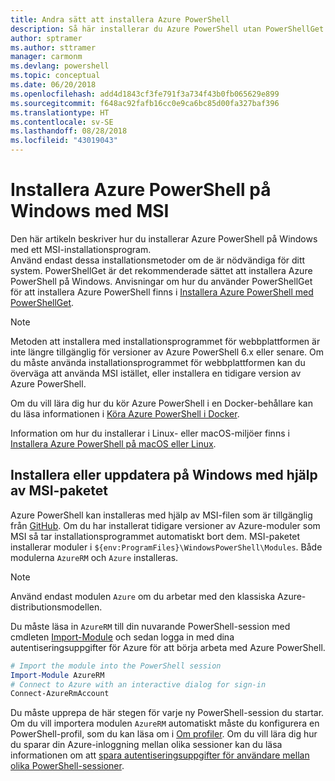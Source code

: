 ```yaml
---
title: Andra sätt att installera Azure PowerShell
description: Så här installerar du Azure PowerShell utan PowerShellGet med MSI
author: sptramer
ms.author: sttramer
manager: carmonm
ms.devlang: powershell
ms.topic: conceptual
ms.date: 06/20/2018
ms.openlocfilehash: add4d1843cf3fe791f3a734f43b0fb065629e899
ms.sourcegitcommit: f648ac92fafb16cc0e9ca6bc85d00fa327baf396
ms.translationtype: HT
ms.contentlocale: sv-SE
ms.lasthandoff: 08/28/2018
ms.locfileid: "43019043"
---
```

# <a name="install-azure-powershell-on-windows-with-msi"></a>Installera Azure PowerShell på Windows med MSI

Den här artikeln beskriver hur du installerar Azure PowerShell på Windows med ett MSI-installationsprogram.  
Använd endast dessa installationsmetoder om de är nödvändiga för ditt system. PowerShellGet är det rekommenderade sättet att installera Azure PowerShell på Windows. Anvisningar om hur du använder PowerShellGet för att installera Azure PowerShell finns i [Installera Azure PowerShell med PowerShellGet](install-azurerm-ps.md).

> [!NOTE]
> Metoden att installera med installationsprogrammet för webbplattformen är inte längre tillgänglig för versioner av Azure PowerShell 6.x eller senare. Om du måste använda installationsprogrammet för webbplattformen kan du överväga att använda MSI istället, eller installera en tidigare version av Azure PowerShell.

Om du vill lära dig hur du kör Azure PowerShell i en Docker-behållare kan du läsa informationen i [Köra Azure PowerShell i Docker](azurerm-ps-in-docker.md).

Information om hur du installerar i Linux- eller macOS-miljöer finns i [Installera Azure PowerShell på macOS eller Linux](install-azurermps-maclinux.md).

## <a name="install-or-update-on-windows-using-the-msi-package"></a>Installera eller uppdatera på Windows med hjälp av MSI-paketet

Azure PowerShell kan installeras med hjälp av MSI-filen som är tillgänglig från [GitHub](https://github.com/Azure/azure-powershell/releases/latest). Om du har installerat tidigare versioner av Azure-moduler som MSI så tar installationsprogrammet automatiskt bort dem. MSI-paketet installerar moduler i `${env:ProgramFiles}\WindowsPowerShell\Modules`. Både modulerna `AzureRM` och `Azure` installeras.

> [!NOTE]
> Använd endast modulen `Azure` om du arbetar med den klassiska Azure-distributionsmodellen.

Du måste läsa in `AzureRM` till din nuvarande PowerShell-session med cmdleten [Import-Module](/powershell/module/Microsoft.PowerShell.Core/Import-Module) och sedan logga in med dina autentiseringsuppgifter för Azure för att börja arbeta med Azure PowerShell.

```powershell
# Import the module into the PowerShell session
Import-Module AzureRM
# Connect to Azure with an interactive dialog for sign-in
Connect-AzureRmAccount
```

Du måste upprepa de här stegen för varje ny PowerShell-session du startar. Om du vill importera modulen `AzureRM` automatiskt måste du konfigurera en PowerShell-profil, som du kan läsa om i [Om profiler](/powershell/module/microsoft.powershell.core/about/about_profiles).
Om du vill lära dig hur du sparar din Azure-inloggning mellan olika sessioner kan du läsa informationen om att [spara autentiseringsuppgifter för användare mellan olika PowerShell-sessioner](context-persistence.md).